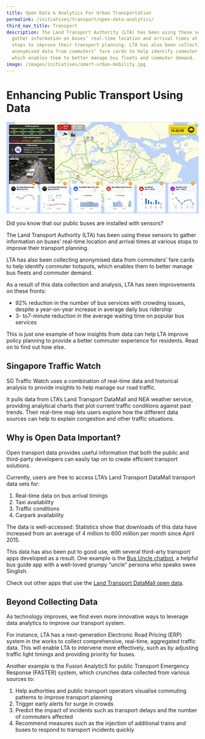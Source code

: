 ```yaml
---
title: Open Data & Analytics For Urban Transportation
permalink: /initiatives/transport/open-data-analytics/
third_nav_title: Transport
description: The Land Transport Authority (LTA) has been using these sensors to
  gather information on buses’ real-time location and arrival times at various
  stops to improve their transport planning. LTA has also been collecting
  anonymised data from commuters’ fare cards to help identify commuter hotspots,
  which enables them to better manage bus fleets and commuter demand.
image: /images/initiatives/smart-urban-mobility.jpg
---
```

# Enhancing Public Transport Using Data
![SG Traffic Watch screenshot](/images/initiatives/sg-traffic-watch.jpeg) 

Did you know that our public buses are installed with sensors?

The Land Transport Authority (LTA) has been using these sensors to gather information on buses’ real-time location and arrival times at various stops to improve their transport planning.

LTA has also been collecting anonymised data from commuters’ fare cards to help identify commuter hotspots, which enables them to better manage bus fleets and commuter demand.

As a result of this data collection and analysis, LTA has seen improvements on these fronts:

* 92% reduction in the number of bus services with crowding issues, despite a year-on-year increase in average daily bus ridership
* 3- to7-minute reduction in the average waiting time on popular bus services  
  
This is just one example of how insights from data can help LTA improve policy planning to provide a better commuter experience for residents. Read on to find out how else.

## Singapore Traffic Watch

SG Traffic Watch uses a combination of real-time data and historical analysis to provide insights to help manage our road traffic.

It pulls data from LTA’s Land Transport DataMall and NEA weather service, providing analytical charts that plot current traffic conditions against past trends. Their real-time map lets users explore how the different data sources can help to explain congestion and other traffic situations.

## Why is Open Data Important?

Open transport data provides useful information that both the public and third-party developers can easily tap on to create efficient transport solutions.

Currently, users are free to access LTA’s Land Transport DataMall transport data sets for:

1. Real-time data on bus arrival timings
2. Taxi availability
3. Traffic conditions
4. Carpark availability  
  
The data is well-accessed: Statistics show that downloads of this data have increased from an average of 4 million to 600 million per month since April 2015.  
  
This data has also been put to good use, with several third-arty transport apps developed as a result. One example is the <a href="https://www.busuncle.sg/" target="_blank">Bus Uncle chatbot</a>, a helpful bus guide app with a well-loved grumpy “uncle” persona who speaks swee Singlish.  

Check out other apps that use the <a href="https://datamall.lta.gov.sg/content/datamall/en/app-zone.html" target="_blank">Land Transport DataMall open data</a>.

## Beyond Collecting Data

As technology improves, we find even more innovative ways to leverage data analytics to improve our transport system.

For instance, LTA has a next-generation Electronic Road Pricing (ERP) system in the works to collect comprehensive, real-time, aggregated traffic data. This will enable LTA to intervene more effectively, such as by adjusting traffic light timings and providing priority for buses.

Another example is the Fusion AnalyticS for public Transport Emergency Response (FASTER) system, which crunches data collected from various sources to:

1. Help authorities and public transport operators visualise commuting patterns to improve transport planning
2. Trigger early alerts for surge in crowds
3. Predict the impact of incidents such as transport delays and the number of commuters affected
4. Recommend measures such as the injection of additional trains and buses to respond to transport incidents quickly